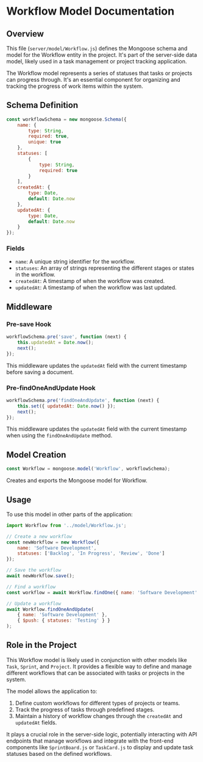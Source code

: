 # Workflow Model Documentation

## Overview

This file (`server/model/Workflow.js`) defines the Mongoose schema and model for the Workflow entity in the project. It's part of the server-side data model, likely used in a task management or project tracking application.

The Workflow model represents a series of statuses that tasks or projects can progress through. It's an essential component for organizing and tracking the progress of work items within the system.

## Schema Definition

```javascript
const workflowSchema = new mongoose.Schema({
    name: {
        type: String,
        required: true,
        unique: true
    },
    statuses: [
        {
            type: String,
            required: true
        }
    ],
    createdAt: {
        type: Date,
        default: Date.now
    },
    updatedAt: {
        type: Date,
        default: Date.now
    }
});
```

### Fields

- `name`: A unique string identifier for the workflow.
- `statuses`: An array of strings representing the different stages or states in the workflow.
- `createdAt`: A timestamp of when the workflow was created.
- `updatedAt`: A timestamp of when the workflow was last updated.

## Middleware

### Pre-save Hook

```javascript
workflowSchema.pre('save', function (next) {
    this.updatedAt = Date.now();
    next();
});
```

This middleware updates the `updatedAt` field with the current timestamp before saving a document.

### Pre-findOneAndUpdate Hook

```javascript
workflowSchema.pre('findOneAndUpdate', function (next) {
    this.set({ updatedAt: Date.now() });
    next();
});
```

This middleware updates the `updatedAt` field with the current timestamp when using the `findOneAndUpdate` method.

## Model Creation

```javascript
const Workflow = mongoose.model('Workflow', workflowSchema);
```

Creates and exports the Mongoose model for Workflow.

## Usage

To use this model in other parts of the application:

```javascript
import Workflow from '../model/Workflow.js';

// Create a new workflow
const newWorkflow = new Workflow({
    name: 'Software Development',
    statuses: ['Backlog', 'In Progress', 'Review', 'Done']
});

// Save the workflow
await newWorkflow.save();

// Find a workflow
const workflow = await Workflow.findOne({ name: 'Software Development' });

// Update a workflow
await Workflow.findOneAndUpdate(
    { name: 'Software Development' },
    { $push: { statuses: 'Testing' } }
);
```

## Role in the Project

This Workflow model is likely used in conjunction with other models like `Task`, `Sprint`, and `Project`. It provides a flexible way to define and manage different workflows that can be associated with tasks or projects in the system.

The model allows the application to:
1. Define custom workflows for different types of projects or teams.
2. Track the progress of tasks through predefined stages.
3. Maintain a history of workflow changes through the `createdAt` and `updatedAt` fields.

It plays a crucial role in the server-side logic, potentially interacting with API endpoints that manage workflows and integrate with the front-end components like `SprintBoard.js` or `TaskCard.js` to display and update task statuses based on the defined workflows.